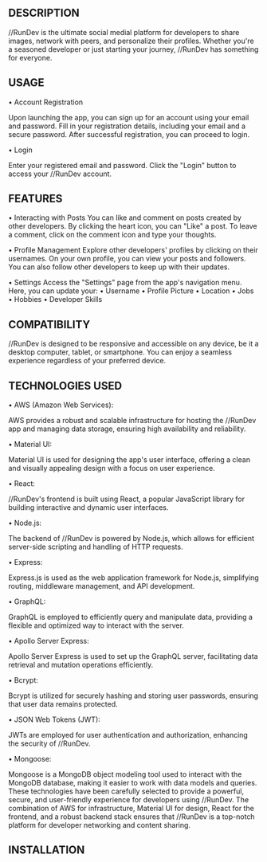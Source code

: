 ## DESCRIPTION
//RunDev is the ultimate social medial platform for developers to share images, network with peers, and personalize their profiles. Whether you're a seasoned developer or just starting your journey, //RunDev has something for everyone.

## USAGE

• Account Registration

Upon launching the app, you can sign up for an account using your email and password.
Fill in your registration details, including your email and a secure password.
After successful registration, you can proceed to login.

• Login

Enter your registered email and password.
Click the "Login" button to access your //RunDev account.

## FEATURES

• Interacting with Posts
You can like and comment on posts created by other developers.
By clicking the heart icon, you can "Like" a post.
To leave a comment, click on the comment icon and type your thoughts.

• Profile Management
Explore other developers' profiles by clicking on their usernames.
On your own profile, you can view your posts and followers.
You can also follow other developers to keep up with their updates.

• Settings
Access the "Settings" page from the app's navigation menu.
Here, you can update your:
• Username
• Profile Picture
• Location
• Jobs
• Hobbies
• Developer Skills


## COMPATIBILITY 

//RunDev is designed to be responsive and accessible on any device, be it a desktop computer, tablet, or smartphone. You can enjoy a seamless experience regardless of your preferred device.

## TECHNOLOGIES USED

• AWS (Amazon Web Services):

AWS provides a robust and scalable infrastructure for hosting the //RunDev app and managing data storage, ensuring high availability and reliability.

• Material UI:

Material UI is used for designing the app's user interface, offering a clean and visually appealing design with a focus on user experience.

• React:

//RunDev's frontend is built using React, a popular JavaScript library for building interactive and dynamic user interfaces.

• Node.js:

The backend of //RunDev is powered by Node.js, which allows for efficient server-side scripting and handling of HTTP requests.

• Express:

Express.js is used as the web application framework for Node.js, simplifying routing, middleware management, and API development.

• GraphQL:

GraphQL is employed to efficiently query and manipulate data, providing a flexible and optimized way to interact with the server.

• Apollo Server Express:

Apollo Server Express is used to set up the GraphQL server, facilitating data retrieval and mutation operations efficiently.

• Bcrypt:

Bcrypt is utilized for securely hashing and storing user passwords, ensuring that user data remains protected.

• JSON Web Tokens (JWT):

JWTs are employed for user authentication and authorization, enhancing the security of //RunDev.

• Mongoose:

Mongoose is a MongoDB object modeling tool used to interact with the MongoDB database, making it easier to work with data models and queries.
These technologies have been carefully selected to provide a powerful, secure, and user-friendly experience for developers using //RunDev. The combination of AWS for infrastructure, Material UI for design, React for the frontend, and a robust backend stack ensures that //RunDev is a top-notch platform for developer networking and content sharing.

## INSTALLATION

